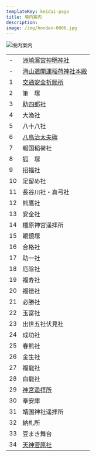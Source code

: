 ```yaml
---
templateKey: keidai-page
title: 境内案内
description:
image: /img/honden-0006.jpg
---
```


![境内案内](/keidai.png)

|     |                                   |
| --- | --------------------------------- |
| -   | [洲崎濱宮神明神社](/shinmeisha)   |
| -   | [海山道開運稲荷神社本殿](/honden) |
| 1   | [交通安全祈願所](/kigansho)       |
| 2   | 筆　塚                            |
| 3   | [助四郎社](/sukeshiro)            |
| 4   | 大漁社                            |
| 5   | 八十八社                          |
| 6   | [八鳥治太夫碑](/yashima)          |
| 7   | 報国稲荷社                        |
| 8   | 狐　塚                            |
| 9   | 招福社                            |
| 10  | 足留め社                          |
| 11  | 長谷川社・真弓社                  |
| 12  | 熊鷹社                            |
| 13  | 安全社                            |
| 14  | 橿原神宮遥拝所                    |
| 15  | 眼鏡塚                            |
| 16  | 合格社                            |
| 17  | 助一社                            |
| 18  | 厄除社                            |
| 19  | 福寿社                            |
| 20  | 福徳社                            |
| 21  | 必勝社                            |
| 22  | 玉富社                            |
| 23  | 出世五社伏見社                    |
| 24  | 成功社                            |
| 25  | 春熊社                            |
| 26  | 金生社                            |
| 27  | 福龍社                            |
| 28  | 白龍社                            |
| 29  | [神宮遥拝所](/jinguyohaisho)      |
| 30  | 奉安庫                            |
| 31  | 靖国神社遥拝所                    |
| 32  | 納札所                            |
| 33  | 豆まき舞台                        |
| 34  | [天神菅原社](/tenjinzo)           |
